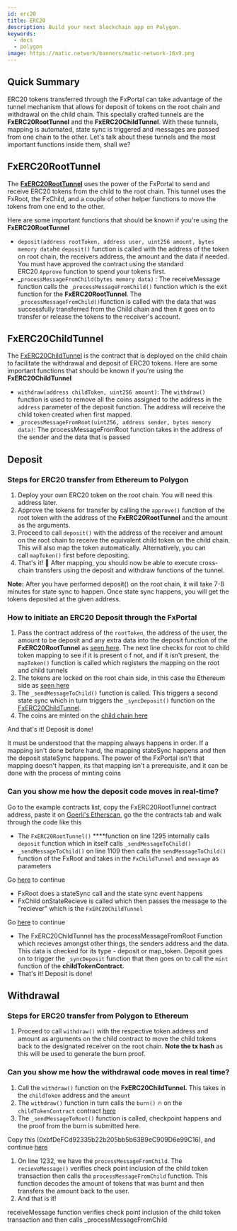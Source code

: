 ```yaml
---
id: erc20
title: ERC20
description: Build your next blockchain app on Polygon.
keywords:
  - docs
  - polygon
image: https://matic.network/banners/matic-network-16x9.png
---
```


## Quick Summary

ERC20 tokens transferred through the FxPortal can take advantage of the tunnel mechanism that allows for deposit of tokens on the root chain and withdrawal on the child chain. This specially crafted tunnels are the **FxERC20RootTunnel** and the **FxERC20ChildTunnel**. With these tunnels, mapping is automated, state sync is triggered and messages are passed from one chain to the other. Let's talk about these tunnels and the most important functions inside them, shall we?

## FxERC20RootTunnel

The [**FxERC20RootTunnel**](https://github.com/fx-portal/contracts/blob/main/contracts/examples/erc20-transfer/FxERC20RootTunnel.sol) uses the power of the FxPortal to send and receive ERC20 tokens from the child to the root chain. This tunnel uses the FxRoot, the FxChild, and a couple of other helper functions to move the tokens from one end to the other. 

Here are some important functions that should be known if you're using the **FxERC20RootTunnel**

- `deposit(address rootToken, address user, uint256 amount, bytes memory data`he `deposit()` function is called with the address of the token on root chain, the receivers address, the amount and the data if needed. You must have approved the contract using the standard ERC20 `Approve` function to spend your tokens first.
- _`processMessageFromChild(bytes memory data)` : The receiveMessage function calls the `_processMessageFromChild()` function which is the exit function for the **FxERC20RootTunnel**. The `_processMessageFromChild()`function is called with the data that was successfully transferred from the Child chain and then it goes on to transfer or release the tokens to the receiver's account.

## FxERC20ChildTunnel

The [FxERC20ChildTunnel](https://github.com/fx-portal/contracts/blob/main/contracts/examples/erc20-transfer/FxERC20ChildTunnel.sol) is the contract that is deployed on the child chain to facilitate the withdrawal and deposit of ERC20 tokens. Here are some important functions that should be known if you're using the **FxERC20ChildTunnel**

- `withdraw(address childToken, uint256 amount)`: The `withdraw()` function is used to remove all the coins assigned to the address in the `address` parameter of the deposit function. The address will receive the child token created when first mapped.
- `_processMessageFromRoot(uint256, address sender, bytes memory data)`: The processMessageFromRoot function takes in the address of the sender and the data that is passed

## Deposit

### Steps for ERC20 transfer from Ethereum to Polygon

1. Deploy your own ERC20 token on the root chain. You will need this address later.
2. Approve the tokens for transfer by calling the `approve()` function of the root token with the address of the **FxERC20RootTunnel** and the amount as the arguments.
3. Proceed to call `deposit()` with the address of the receiver and amount on the root chain to receive the equivalent child token on the child chain. This will also map the token automatically. Alternatively, you can call `mapToken()` first before depositing.
4. That's it! 🎉 After mapping, you should now be able to execute cross-chain transfers using the deposit and withdraw functions of the tunnel.

**Note:** After you have performed deposit() on the root chain, it will take 7-8 minutes for state sync to happen. Once state sync happens, you will get the tokens deposited at the given address.

### How to initiate an ERC20 Deposit through the FxPortal

1. Pass the contract address of the `rootToken`, the address of the user, the amount to be deposit and any extra data into the deposit function of the **FxERC20RootTunnel** as [seen here](https://github.com/fx-portal/contracts/blob/3190bdcc4f74ad58324599dcf57c57bee66d1164/contracts/examples/erc20-transfer/FxERC20RootTunnel.sol#L57). The next line checks for root to child token mapping to see if it is present o f not, and if it isn't present, the `mapToken()` function is called which registers the mapping on the root and child tunnels
2. The tokens are locked on the root chain side, in this case the Ethereum side as [seen here](https://github.com/fx-portal/contracts/blob/3190bdcc4f74ad58324599dcf57c57bee66d1164/contracts/examples/erc20-transfer/FxERC20RootTunnel.sol#L64) 
3. The `_sendMessageToChild()` function is called. This triggers a second state sync which in turn triggers the `_syncDeposit()` function on the [FxERC20ChildTunnel](https://github.com/fx-portal/contracts/blob/main/contracts/examples/erc20-transfer/FxERC20ChildTunnel.sol). 
4. The coins are minted on the [child chain here](https://github.com/fx-portal/contracts/blob/3190bdcc4f74ad58324599dcf57c57bee66d1164/contracts/examples/erc20-transfer/FxERC20ChildTunnel.sol#L98)

And that's it! Deposit is done!

It must be understood that the mapping always happens in order. If a mapping isn't done before hand, the mapping stateSync happens and then the deposit stateSync happens. The power of the FxPortal isn't that mapping doesn't happen, its that mapping isn't a prerequisite, and it can be done with the process of minting coins

### Can you show me how the deposit code moves in real-time?

Go to the example contracts list, copy the FxERC20RootTunnel contract address, paste it on [Goerli's Etherscan](http://goerli.etherscan.io/), go the the contracts tab and walk through the code like this

- The `FxERC20RootTunnel()` ****function on line 1295 internally calls `deposit` function which in itself calls `_sendMessageToChild()`
- `_sendMessageToChild()` on line 1109 then calls the `sendMessageToChild()` function of the FxRoot and takes in the `FxChildTunnel` and `message` as parameters

Go [here](https://github.com/fx-portal/contracts/blob/main/contracts/FxRoot.sol) to continue 

- FxRoot does a stateSync call and the state sync event happens
- FxChild onStateRecieve is called which then passes the message to the "reciever" which is the `FxERC20ChildTunnel`

Go [here](https://github.com/fx-portal/contracts/blob/main/contracts/examples/erc20-transfer/FxERC20ChildTunnel.sol) to continue

- The FxERC20ChildTunnel has the processMessageFromRoot Function which recieves amongst other things, the senders address and the data. This data is checked for its type - deposit or map_token. Deposit goes on to trigger the `_syncDeposit` function that then goes on to call the `mint` function of the **childTokenContract.**
- That's it! Deposit is done!

## Withdrawal

### Steps for ERC20 transfer from Polygon to Ethereum

1. Proceed to call `withdraw()` with the respective token address and amount as arguments on the child contract to move the child tokens back to the designated receiver on the root chain. **Note the tx hash** as this will be used to generate the burn proof.

### Can you show me how the withdrawal code moves in real time?

1. Call the `withdraw()` function on the **FxERC20ChildTunnel.** This takes in the `childToken` address and the `amount`
2. The `withdraw()` function in turn calls the `burn()` 🔥 on the `childTokenContract` contract [here](https://github.com/fx-portal/contracts/blob/3190bdcc4f74ad58324599dcf57c57bee66d1164/contracts/examples/erc20-transfer/FxERC20ChildTunnel.sol#L43)
3. The `_sendMessageToRoot()` function is called, checkpoint happens and the proof from the burn is submitted here.

Copy this (0xbfDeFCd92335b22b205bb5b63B9eC909D6e99C16), and continue [here](https://goerli.etherscan.io/address/0xbfDeFCd92335b22b205bb5b63B9eC909D6e99C16#code)

1. On line 1232, we have the `processMessageFromChild`. The `recieveMessage()` verifies check point inclusion of the child token transaction then calls the `processMessageFromChild` function. This function decodes the amount of tokens that was burnt and then transfers the amount back to the user. 
2. And that is it! 

receiveMessage function verifies check point inclusion of the child token transaction and then calls _processMessageFromChild